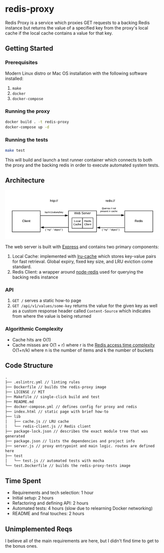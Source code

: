 # redis-proxy

Redis Proxy is a service which proxies GET requests to a backing Redis instance but returns the value of a specified key from the proxy's local cache if the local cache contains a value for that key.

## Getting Started

### Prerequisites

Modern Linux distro or Mac OS installation with the following software installed:

1. `make`
2. `docker`
3. `docker-compose`

### Running the proxy

```sh
docker build . -t redis-proxy
docker-compose up -d
```

### Running the tests

```sh
make test
```

This will build and launch a test runner container which connects to both the proxy and the backing redis in order to execute automated system tests.

## Architecture

![Diagram](redis-proxy.png)

The web server is built with [Express](https://expressjs.com/) and contains two primary components:

1. Local Cache: implemented with [lru-cache](https://github.com/isaacs/node-lru-cache#readme) which stores key-value pairs for fast retrieval. Global expiry, fixed key size, and LRU eviction come standard.
2. Redis Client: a wrapper around [node-redis](https://github.com/NodeRedis/node_redis) used for querying the backing redis instance

### API

1. `GET /` serves a static how-to page
2. `GET /api/v1/values/some-key` returns the value for the given key as well as a custom response header called `Content-Source` which indicates from where the value is being returned

### Algorithmic Complexity

- Cache hits are O(1)
- Cache misses are O(1 + r) where r is the [Redis access time complexity](https://stackoverflow.com/a/15218599) O(1+n/k) where n is the number of items and k the number of buckets

## Code Structure

```
.
├── .eslintrc.yml // linting rules
├── Dockerfile // builds the redis-proxy image
├── LICENSE // MIT
├── Makefile // single-click build and test
├── README.md
├── docker-compose.yml // defines config for proxy and redis
├── index.html // static page with brief how-to
├── lib
│   ├── cache.js // LRU cache
│   └── redis-client.js // Redis client
├── package-lock.json // describes the exact module tree that was generated
├── package.json // lists the dependencies and project info
├── server.js // proxy entrypoint and main logic. routes are defined here
├── test
│   └── test.js // automated tests with mocha
└── test.Dockerfile // builds the redis-proxy-tests image
```

## Time Spent

- Requirements and tech selection: 1 hour
- Initial setup: 2 hours
- Refactoring and defining API: 2 hours
- Automated tests: 4 hours (slow due to relearning Docker networking)
- README and final touches: 2 hours

## Unimplemented Reqs

I believe all of the main requirements are here, but I didn't find time to get to the bonus ones.
